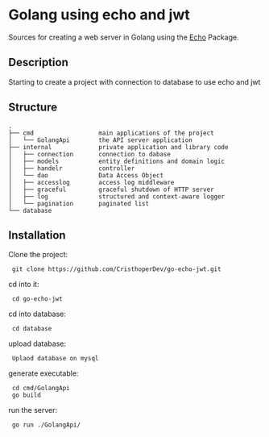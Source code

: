# Golang using echo and jwt
Sources for creating a web server in Golang using the [Echo](https://github.com/labstack/echo) Package.

## Description 
Starting to create a project with connection to database to use echo and jwt

## Structure
```
.
├── cmd                  main applications of the project
│   └── GolangApi        the API server application
├── internal             private application and library code
│   ├── connection       connection to dabase
│   ├── models           entity definitions and domain logic
│   ├── handelr          controller 
│   └── dao              Data Access Object
│   ├── accesslog        access log middleware
│   ├── graceful         graceful shutdown of HTTP server
│   ├── log              structured and context-aware logger
│   └── pagination       paginated list
└── database
```


## Installation
 Clone the project:
 ```
  git clone https://github.com/CristhoperDev/go-echo-jwt.git
 ```
 cd into it:
 ```
  cd go-echo-jwt
 ```

 cd into database:
 ```
  cd database
 ```

 upload database:
 ```
  Uplaod database on mysql
 ```
 
 generate executable:
 ```
  cd cmd/GolangApi
  go build 
 ```
 
 run the server: 
 
 ```
  go run ./GolangApi/
 ```